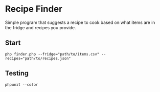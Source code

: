 Recipe Finder
=============

Simple program that suggests a recipe to cook based on what items are in the fridge and recipes you provide.

Start
-------

`php finder.php --fridge="path/to/items.csv" --recipes="path/to/recipes.json"`

Testing
-------

`phpunit --color`